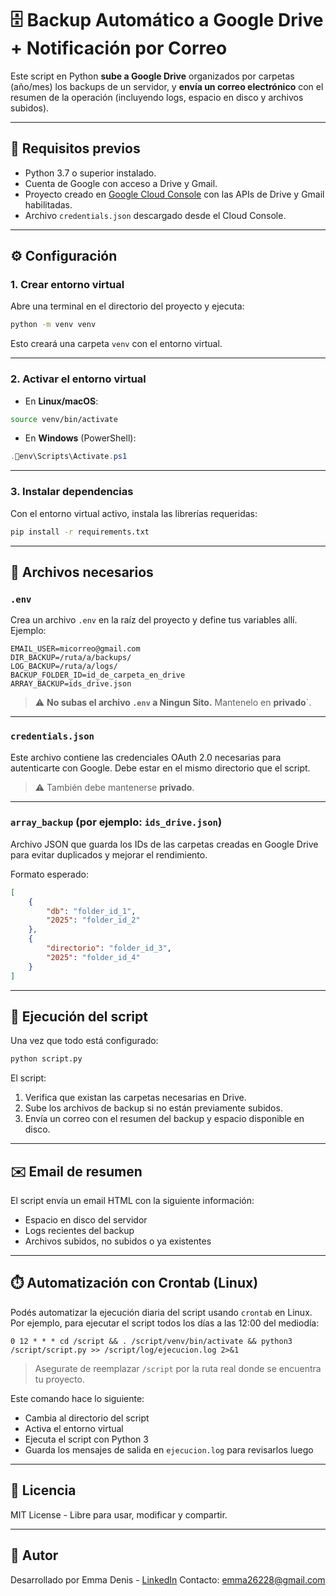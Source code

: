 # 🗄️ Backup Automático a Google Drive + Notificación por Correo

Este script en Python **sube a Google Drive** organizados por carpetas (año/mes) los backups de un servidor, y **envía un correo electrónico** con el resumen de la operación (incluyendo logs, espacio en disco y archivos subidos).

---

## 🧰 Requisitos previos

- Python 3.7 o superior instalado.
- Cuenta de Google con acceso a Drive y Gmail.
- Proyecto creado en [Google Cloud Console](https://console.cloud.google.com/) con las APIs de Drive y Gmail habilitadas.
- Archivo `credentials.json` descargado desde el Cloud Console.

---

## ⚙️ Configuración

### 1. Crear entorno virtual

Abre una terminal en el directorio del proyecto y ejecuta:

```bash
python -m venv venv
```

Esto creará una carpeta `venv` con el entorno virtual.

---

### 2. Activar el entorno virtual

- En **Linux/macOS**:

```bash
source venv/bin/activate
```

- En **Windows** (PowerShell):

```powershell
.env\Scripts\Activate.ps1
```

---

### 3. Instalar dependencias

Con el entorno virtual activo, instala las librerías requeridas:

```bash
pip install -r requirements.txt
```

---

## 📁 Archivos necesarios

### `.env`

Crea un archivo `.env` en la raíz del proyecto y define tus variables allí. Ejemplo:

```env
EMAIL_USER=micorreo@gmail.com
DIR_BACKUP=/ruta/a/backups/
LOG_BACKUP=/ruta/a/logs/
BACKUP_FOLDER_ID=id_de_carpeta_en_drive
ARRAY_BACKUP=ids_drive.json
```

> ⚠️ **No subas el archivo `.env` a Ningun Sito.** Mantenelo en **privado**`.

---

### `credentials.json`

Este archivo contiene las credenciales OAuth 2.0 necesarias para autenticarte con Google. Debe estar en el mismo directorio que el script.

> ⚠️ También debe mantenerse **privado**.

---

### `array_backup` (por ejemplo: `ids_drive.json`)

Archivo JSON que guarda los IDs de las carpetas creadas en Google Drive para evitar duplicados y mejorar el rendimiento.

Formato esperado:

```json
[
    {
        "db": "folder_id_1",
        "2025": "folder_id_2"
    },
    {
        "directorio": "folder_id_3",
        "2025": "folder_id_4"
    }
]
```

---

## 🚀 Ejecución del script

Una vez que todo está configurado:

```bash
python script.py
```

El script:
1. Verifica que existan las carpetas necesarias en Drive.
2. Sube los archivos de backup si no están previamente subidos.
3. Envía un correo con el resumen del backup y espacio disponible en disco.

---

## ✉️ Email de resumen

El script envía un email HTML con la siguiente información:
- Espacio en disco del servidor
- Logs recientes del backup
- Archivos subidos, no subidos o ya existentes

---

## ⏱️ Automatización con Crontab (Linux)

Podés automatizar la ejecución diaria del script usando `crontab` en Linux. Por ejemplo, para ejecutar el script todos los días a las 12:00 del mediodía:

```cron
0 12 * * * cd /script && . /script/venv/bin/activate && python3 /script/script.py >> /script/log/ejecucion.log 2>&1
```

> Asegurate de reemplazar `/script` por la ruta real donde se encuentra tu proyecto.

Este comando hace lo siguiente:
- Cambia al directorio del script
- Activa el entorno virtual
- Ejecuta el script con Python 3
- Guarda los mensajes de salida en `ejecucion.log` para revisarlos luego

---

## 📄 Licencia

MIT License - Libre para usar, modificar y compartir.

---

## 👤 Autor

Desarrollado por Emma Denis - [LinkedIn](https://www.linkedin.com/in/carlos-emmanuel-denis-08064924b/)
Contacto: emma26228@gmail.com